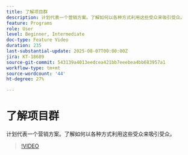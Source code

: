 ```yaml
---
title: 了解项目群
description: 计划代表一个营销方案。了解如何以各种方式利用这些受众来吸引受众。
feature: Programs
role: User
level: Beginner, Intermediate
doc-type: Feature Video
duration: 235
last-substantial-update: 2025-08-07T00:00:00Z
jira: KT-18689
source-git-commit: 543139a4013eedcea421bb7eeebea4bb683957a1
workflow-type: tm+mt
source-wordcount: '44'
ht-degree: 27%

---
```



# 了解项目群

计划代表一个营销方案。了解如何以各种方式利用这些受众来吸引受众。

>[!VIDEO](https://video.tv.adobe.com/v/3470486/?learn=on&enablevpops)
